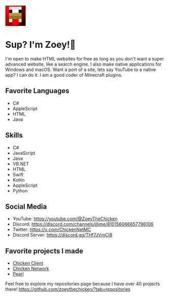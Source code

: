 ![Logo](/logo.png)

# Sup? I'm Zoey!👋

I'm open to make HTML websites for free as long as you don't want a super advanced website, like a search engine.
I also make native applications for Windows and macOS. Want a port of a site, lets say YouTube to a native app? I can do it.
I am a good coder of Minecraft plugins.

## Favorite Languages
- C#
- AppleScript
- HTML
- Java

## Skills
- C#
- JavaScript
- Java
- VB.NET
- HTML
- Swift
- Kotlin
- AppleScript
- Python
## Social Media
- YouTube: https://youtube.com/@ZoeyTheChicken
- Discord: https://discord.com/channels/@me/810156066657796106
- Twitter: https://x.com/ChickenNetMC
- Discord Server: https://discord.gg/THf7JVmCj8
## Favorite projects I made
- [Chicken Client](https://client.chickennet.work)
- [Chicken Network](https://chickennet.work)
- [Pearl](https://pearl-site.vercel.app)

Feel free to explore my repositories page because I have over 40 projects there!
https://github.com/zoeythechicken/?tab=repositories
